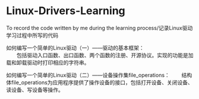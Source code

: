 # Linux-Drivers-Learning
To record the code written by me during the learning process/记录Linux驱动学习过程中所写的代码

如何编写一个简单的Linux驱动（一）——驱动的基本框架：<br/>
    &emsp;&emsp;包括驱动入口函数、出口函数、两个函数的注册、开源协议。实现的功能是加载和卸载驱动时打印相应的字符串。

如何编写一个简单的Linux驱动（二）——设备操作集file_operations：
    &emsp;&emsp;结构体file_operations为应用程序提供了操作设备的接口，包括打开设备、关闭设备、读设备、写设备等操作。